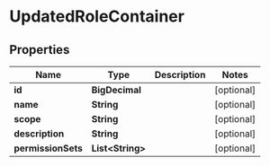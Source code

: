 

# UpdatedRoleContainer


## Properties

| Name | Type | Description | Notes |
|------------ | ------------- | ------------- | -------------|
|**id** | **BigDecimal** |  |  [optional] |
|**name** | **String** |  |  [optional] |
|**scope** | **String** |  |  [optional] |
|**description** | **String** |  |  [optional] |
|**permissionSets** | **List&lt;String&gt;** |  |  [optional] |



